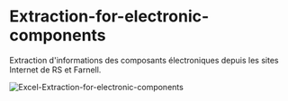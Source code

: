 # Extraction-for-electronic-components

Extraction d'informations des composants électroniques depuis les sites Internet de RS et Farnell.

![Excel-Extraction-for-electronic-components](../Images/Excel-Extraction-for-electronic-components.gif)
